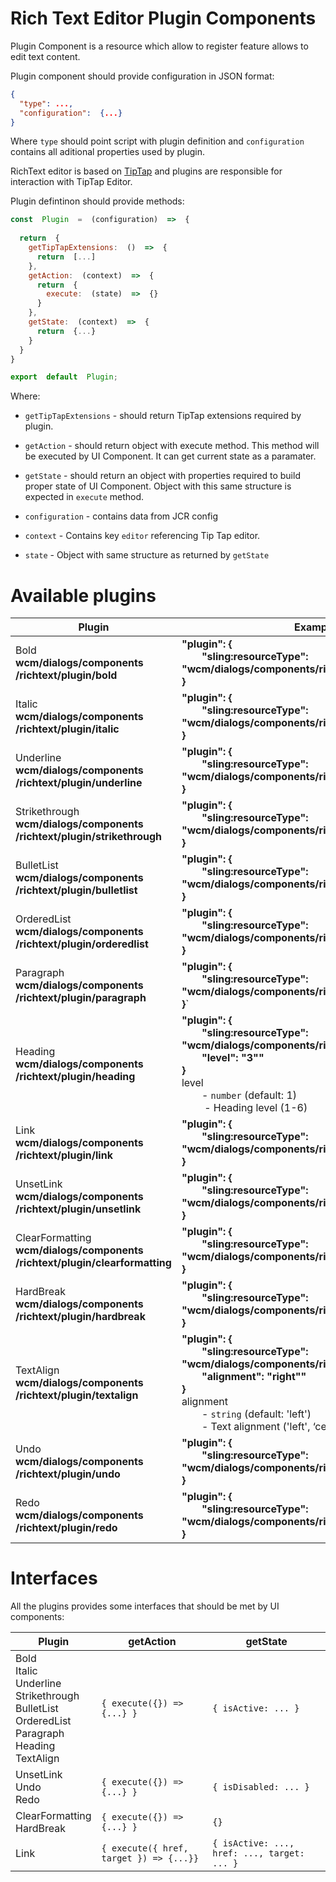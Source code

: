 # Rich Text Editor Plugin Components
Plugin Component is a resource which allow to register feature allows to edit text content.

Plugin component should provide configuration in JSON format:

```json
{  
  "type": ...,  
  "configuration":  {...}  
}
```

Where `type` should point script with plugin definition and `configuration` contains all aditional properties used by plugin.

RichText editor is based on [TipTap](https://tiptap.dev/ "https://tiptap.dev/") and plugins are responsible for interaction with TipTap Editor.

Plugin defintinon should provide methods:

```js
const  Plugin  =  (configuration)  =>  {  
 
  return  {  
    getTipTapExtensions:  ()  =>  {  
      return  [...]  
    },    
    getAction:  (context)  =>  {  
      return  {
        execute:  (state)  =>  {}
      }  
    },  
    getState:  (context)  =>  {  
      return  {...}  
    }  
  }  
}  

export  default  Plugin;
```

Where:

- `getTipTapExtensions` - should return TipTap extensions required by plugin.

- `getAction` - should return object with execute method. This method will be executed by UI Component. It can get current state as a paramater.

- `getState` - should return an object with properties required to build proper state of UI Component. Object with this same structure is expected in `execute` method.

- `configuration` - contains data from JCR config

- `context` - Contains key `editor` referencing Tip Tap editor.

- `state` - Object with same structure as returned by `getState`

# Available plugins

| Plugin                                                                              | Example Usage                                                                                                                                                                                                                                                                                      |
|-------------------------------------------------------------------------------------|----------------------------------------------------------------------------------------------------------------------------------------------------------------------------------------------------------------------------------------------------------------------------------------------------|
| Bold</br>**wcm/dialogs/components</br>/richtext/plugin/bold**                       | **"plugin": {</br>&emsp;&emsp;"sling:resourceType": "wcm/dialogs/components/richtext/plugin/bold"</br>}**                                                                                                                                                                                          |
| Italic</br>**wcm/dialogs/components</br>/richtext/plugin/italic**                   | **"plugin": {</br>&emsp;&emsp;"sling:resourceType": "wcm/dialogs/components/richtext/plugin/italic"</br>}**                                                                                                                                                                                        |
| Underline</br>**wcm/dialogs/components</br>/richtext/plugin/underline**             | **"plugin": {</br>&emsp;&emsp;"sling:resourceType": "wcm/dialogs/components/richtext/plugin/underline"</br>}**                                                                                                                                                                                     |
| Strikethrough</br>**wcm/dialogs/components</br>/richtext/plugin/strikethrough**     | **"plugin": {</br>&emsp;&emsp;"sling:resourceType": "wcm/dialogs/components/richtext/plugin/strikethrough"</br>}**                                                                                                                                                                                 |
| BulletList</br>**wcm/dialogs/components</br>/richtext/plugin/bulletlist**           | **"plugin": {</br>&emsp;&emsp;"sling:resourceType": "wcm/dialogs/components/richtext/plugin/bulletlist"</br>}**                                                                                                                                                                                    |
| OrderedList</br>**wcm/dialogs/components</br>/richtext/plugin/orderedlist**         | **"plugin": {</br>&emsp;&emsp;"sling:resourceType": "wcm/dialogs/components/richtext/plugin/orderedlist"</br>}**                                                                                                                                                                                   |
| Paragraph</br>**wcm/dialogs/components</br>/richtext/plugin/paragraph**             | **"plugin": {</br>&emsp;&emsp;"sling:resourceType": "wcm/dialogs/components/richtext/plugin/paragraph"</br>}**`                                                                                                                                                                                    |
| Heading</br>**wcm/dialogs/components</br>/richtext/plugin/heading**                 | **"plugin": {</br>&emsp;&emsp;"sling:resourceType": "wcm/dialogs/components/richtext/plugin/heading", </br>&emsp;&emsp;"level": "3""</br>}**</br> level </br> &emsp;&emsp;- `number` (default: 1) </br> &emsp;&emsp; - Heading level (1-6)                                                         |
| Link</br>**wcm/dialogs/components</br>/richtext/plugin/link**                       | **"plugin": {</br>&emsp;&emsp;"sling:resourceType": "wcm/dialogs/components/richtext/plugin/link""</br>}**                                                                                                                                                                                         |
| UnsetLink</br>**wcm/dialogs/components</br>/richtext/plugin/unsetlink**             | **"plugin": {</br>&emsp;&emsp;"sling:resourceType": "wcm/dialogs/components/richtext/plugin/unsetlink""</br>}**                                                                                                                                                                                    |
| ClearFormatting</br>**wcm/dialogs/components</br>/richtext/plugin/clearformatting** | **"plugin": {</br>&emsp;&emsp;"sling:resourceType": "wcm/dialogs/components/richtext/plugin/clearformatting""</br>}**                                                                                                                                                                              |
| HardBreak</br>**wcm/dialogs/components</br>/richtext/plugin/hardbreak**             | **"plugin": {</br>&emsp;&emsp;"sling:resourceType": "wcm/dialogs/components/richtext/plugin/hardbreak""</br>}**                                                                                                                                                                                    |
| TextAlign</br>**wcm/dialogs/components</br>/richtext/plugin/textalign**             | **"plugin": {</br>&emsp;&emsp;"sling:resourceType": "wcm/dialogs/components/richtext/plugin/textalignment", </br>&emsp;&emsp;"alignment": "right""</br>}**</br> alignment </br> &emsp;&emsp;- `string` (default: 'left') </br> &emsp;&emsp;- Text alignment ('left', ‘center', ‘right', 'justify') |
| Undo</br>**wcm/dialogs/components</br>/richtext/plugin/undo**                       | **"plugin": {</br>&emsp;&emsp;"sling:resourceType": "wcm/dialogs/components/richtext/plugin/undo"</br>}**                                                                                                                                                                                          |
| Redo</br>**wcm/dialogs/components</br>/richtext/plugin/redo**                       | **"plugin": {</br>&emsp;&emsp;"sling:resourceType": "wcm/dialogs/components/richtext/plugin/redo"</br>}**                                                                                                                                                                                          |

# Interfaces
All the plugins provides some interfaces that should be met by UI components:

| Plugin                                                                                                                      | getAction                                    | getState                                        |
|-----------------------------------------------------------------------------------------------------------------------------|----------------------------------------------|-------------------------------------------------|
| Bold</br>Italic</br>Underline</br>Strikethrough</br>BulletList</br>OrderedList</br>Paragraph</br>Heading</br>TextAlign</br> | ```{ execute({}) => {...} }```               | ```{ isActive: ... }```                         | 
| UnsetLink</br>Undo</br>Redo                                                                                                 | ```{ execute({}) => {...} }```               | ```{ isDisabled: ... }```                       | 
| ClearFormatting</br>HardBreak                                                                                               | ```{ execute({}) => {...} }```               | ```{}```                                        | 
| Link                                                                                                                        | ```{ execute({ href, target }) => {...}}```  | ```{ isActive: ..., href: ..., target: ... }``` | 